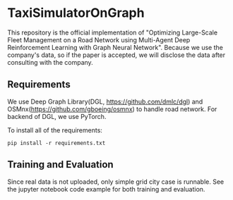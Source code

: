 # TaxiSimulatorOnGraph

This repository is the official implementation of "Optimizing Large-Scale Fleet Management on a Road
Network using Multi-Agent Deep Reinforcement
Learning with Graph Neural Network".
Because we use the company's data, so if the paper is accepted, 
we will disclose the data after consulting with the company.

## Requirements

We use Deep Graph Library(DGL, https://github.com/dmlc/dgl) 
and OSMnx(https://github.com/gboeing/osmnx)
to handle road network.
For backend of DGL, we use PyTorch.

To install all of the requirements:

```setup
pip install -r requirements.txt
```

## Training and Evaluation

Since real data is not uploaded, only simple grid city case is runnable.
See the jupyter notebook code example for both training and evaluation.